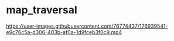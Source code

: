 # map_traversal

https://user-images.githubusercontent.com/76774437/176939541-e9c76c5a-d306-403b-af0a-1d9fceb3f0c9.mp4
